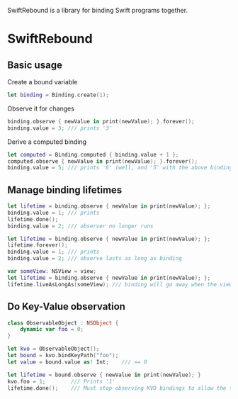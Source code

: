 SwiftRebound is a library for binding Swift programs together.

# SwiftRebound

## Basic usage

Create a bound variable

```swift
let binding = Binding.create(1);
```

Observe it for changes

```swift
binding.observe { newValue in print(newValue); }.forever();
binding.value = 3; /// prints '3'
```

Derive a computed binding

```swift
let computed = Binding.computed { binding.value + 1 };
computed.observe { newValue in print(newValue); }.forever();
binding.value = 5; /// prints '6' (well, and '5' with the above binding ;-)
```

## Manage binding lifetimes

```swift
let lifetime = binding.observe { newValue in print(newValue); };
binding.value = 1; /// prints
lifetime.done();
binding.value = 2; /// observer no longer runs
```

```swift
let lifetime = binding.observe { newValue in print(newValue); };
lifetime.forever();
binding.value = 1; /// prints
binding.value = 2; /// observe lasts as long as binding
```

```swift
var someView: NSView = view;
let lifetime = binding.observe { newValue in print(newValue); };
lifetime.liveAsLongAs(someView); /// binding will go away when the view goes away
```

## Do Key-Value observation

```swift
class ObservableObject : NSObject {
    dynamic var foo = 0;
}

let kvo = ObservableObject();
let bound = kvo.bindKeyPath("foo");
let value = bound.value as! Int;    /// == 0

let lifetime = bound.observe { newValue in print(newValue); }
kvo.foo = 1;        /// Prints '1'
lifetime.done();    /// Must stop observing KVO bindings to allow the target object to be released
```
